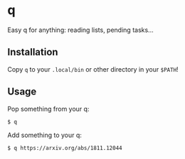# q
Easy q for anything: reading lists, pending tasks...

## Installation

Copy `q` to your `.local/bin` or other directory in your `$PATH`!

## Usage

Pop something from your q:

```
$ q
```

Add something to your q:

```
$ q https://arxiv.org/abs/1811.12044
```
